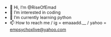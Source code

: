- 👋 Hi, I’m @RiseOfEmad
- 👀 I’m interested in coding
- 🌱 I’m currently learning python
- 📫 How to reach me / ig = emaaadd.__ / yahoo = empsychoxlive@yahoo.com

<!---
RiseOfEmad/RiseOfEmad is a ✨ special ✨ repository because its `README.md` (this file) appears on your GitHub profile.
You can click the Preview link to take a look at your changes.
--->
